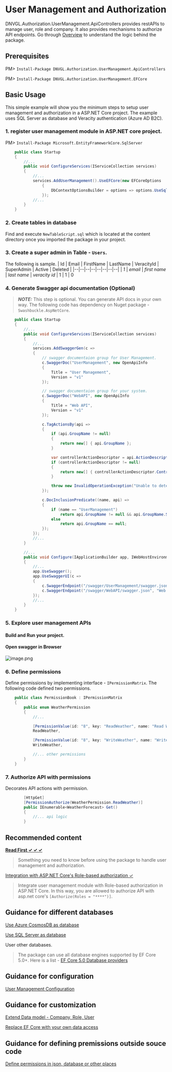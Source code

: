# User Management and Authorization
DNVGL.Authorization.UserManagement.ApiControllers provides restAPIs to manage user, role and company. It also provides mechanisms to authorize API endpoints. Go through [Overview](/userManagement/overview) to understand the logic behind the package.

## Prerequisites
PM> `Install-Package DNVGL.Authorization.UserManagement.ApiControllers`

PM> `Install-Package DNVGL.Authorization.UserManagement.EFCore`

## Basic Usage
This simple example will show you the minimum steps to setup user management and authorization in a ASP.NET Core project. The example uses SQL Server as database and Veracity authentication (Azure AD B2C).
### 1. register user management module in ASP.NET core project.
PM> `Install-Package Microsoft.EntityFrameworkCore.SqlServer`
```cs
    public class Startup
    {
        //...
        public void ConfigureServices(IServiceCollection services)
        {
            //...
            services.AddUserManagement().UseEFCore(new EFCoreOptions
                {
                    DbContextOptionsBuilder = options => options.UseSqlServer(@"Data Source=.\SQLEXPRESS;Initial Catalog=UserManagement;Trusted_Connection=Yes;")
                });
            //...
        }
    }
```
### 2. Create tables in database
Find and execute `NewTableScript.sql` which is located at the content directory once you imported the package in your project.

### 3. Create a super admin in Table - `Users`. 
The following is sample.
| Id | Email | FirstName | LastName | VeracityId | SuperAdmin | Active | Deleted |
|--|--|--|--|--|--|--|--|
| *1* | *email* | *first name* | *last name* | *veracity id* | 1 | 1 | 0

### 4. Generate Swagger api documentation (Optional)
> **_NOTE:_**  This step is optional. You can generate API docs in your own way. The following code has dependency on Nuget package - `Swashbuckle.AspNetCore`.

```cs
    public class Startup
    {
        //...
        public void ConfigureServices(IServiceCollection services)
        {
            //...
            services.AddSwaggerGen(c =>
            {
                // swagger documentaion group for User Management.
                c.SwaggerDoc("UserManagement", new OpenApiInfo
                {
                    Title = "User Management",
                    Version = "v1"
                });

                // swagger documentaion group for your system.
                c.SwaggerDoc("WebAPI", new OpenApiInfo
                {
                    Title = "Web API",
                    Version = "v1"
                });

                c.TagActionsBy(api =>
                {
                    if (api.GroupName != null)
                    {
                        return new[] { api.GroupName };
                    }

                    var controllerActionDescriptor = api.ActionDescriptor as ControllerActionDescriptor;
                    if (controllerActionDescriptor != null)
                    {
                        return new[] { controllerActionDescriptor.ControllerName };
                    }

                    throw new InvalidOperationException("Unable to determine tag for endpoint.");
                });

                c.DocInclusionPredicate((name, api) =>
                {
                    if (name == "UserManagement")
                        return api.GroupName != null && api.GroupName.StartsWith("UserManagement");
                    else
                        return api.GroupName == null;
                });
            });
            //...
        }

        //...
        public void Configure(IApplicationBuilder app, IWebHostEnvironment env)
        {
            //...
            app.UseSwagger();
            app.UseSwaggerUI(c =>
            {
                c.SwaggerEndpoint("/swagger/UserManagement/swagger.json", "User Management API v1");
                c.SwaggerEndpoint("/swagger/WebAPI/swagger.json", "Web API v1");
            });
            //...
        }
    }
```

### 5. Explore user management APIs
#### Build and Run your project.
#### Open swagger in Browser

![image.png](../images/userManagement/swagger01.png)

### 6. Define permissions
Define permissions by implementing interface - `IPermissionMatrix`. The following code defined two permissions.
```cs
    public class PermissionBook : IPermissionMatrix
    {
        public enum WeatherPermission
        {
            //...

            [PermissionValue(id: "8", key: "ReadWeather", name: "Read Weather", group: "Weather", description: "ReadWeather")]
            ReadWeather,

            [PermissionValue(id: "8", key: "WriteWeather", name: "Write Weather", group: "Weather", description: "WriteWeather")]
            WriteWeather,

            //... other permissions
        }
    }
```
### 7. Authorize API with permissions
Decorates API actions with permission.
```cs
        [HttpGet]
        [PermissionAuthorize(WeatherPermission.ReadWeather)]
        public IEnumerable<WeatherForecast> Get()
        {
            //... api logic
        }
```

## Recommended content
[**Read First &check; &check; &check;**](/userManagement/overview)
>  Something you need to know before using the package to handle user management and authorization.

[Integration with ASP.NET Core's Role-based authorization &check;](/userManagement/authorize)
>  Integrate user management module with Role-based authorization in ASP.NET Core. In this way, you are allowed to authorize API with asp.net core's `[Authorize(Roles = "****")]`.

## Guidance for different databases
[Use Azure CosmosDB as database](/userManagement/cosmos)

[Use SQL Server as database](/userManagement/sqlserver)

User other databases.
> The package can use all database engines supported by EF Core 5.0+. Here is a list -  [EF Core 5.0 Database providers](https://docs.microsoft.com/en-us/ef/core/providers/?tabs=dotnet-core-cli)

## Guidance for configuration
[User Management Configuration](/userManagement/configuration)

## Guidance for customization
[Extend Data model - Company, Role, User](/userManagement/customModel)

[Replace EF Core with your own data access](/userManagement/dataAccess)

## Guidance for defining premissions outside souce code
[Define permissions in json, database or other places](/userManagement/permissionStore)